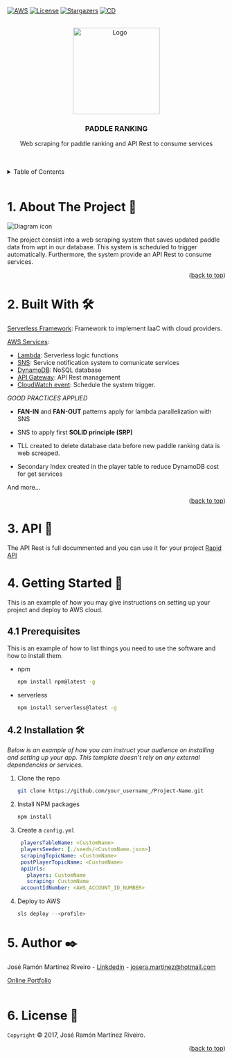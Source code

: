 <div id="top"></div>

<!-- PROJECT SHIELDS -->

[![AWS][aws-shield]][aws-url]
[![License][license-shield]][license-url]
[![Stargazers][stars-shield]][stars-url]
[![CD][deploy-shield]][deploy-url]

<!-- PROJECT LOGO -->
<br />
<div align="center">
  <a href="https://github.com/othneildrew/Best-README-Template">
    <img src="https://drive.google.com/uc?export=view&id=1twqwlJ7k7Xu5C9JO9uwUjVlc5OJO109x" alt="Logo" width="200" >
  </a>

  <h3 align="center">PADDLE RANKING</h3>

  <p align="center">
    Web scraping for paddle ranking and API Rest to consume services
    <br />
    <br />
    <br />
  </p>
</div>

<!-- TABLE OF CONTENTS -->
<details>
  <summary>Table of Contents</summary>
  <ol>
    <li><a href="#about-the-project">About The Project</a></li>
    <li><a href="#built-with">Built With</a></li>
    <li><a href="#api-usage">API Usage</a></li>
    <li>
      <a href="#getting-started">Getting Started</a>
      <ul>
        <li><a href="#prerequisites">Prerequisites</a></li>
        <li><a href="#installation">Installation</a></li>
      </ul>
    </li>
    <li><a href="#author">Author</a></li>
    <li><a href="#license">License</a></li>
  </ol>
</details>

<br>

<!-- ABOUT THE PROJECT -->
# 1. About The Project 📢


 <img src="https://drive.google.com/uc?export=view&id=17ELf6JuMo1UeXZ2_fL_9pEMmUkbi3mwg" alt="Diagram icon">

</br>

The project consist into a  web scraping system that saves updated paddle data from wpt in our database. This system is scheduled to trigger automatically. Furthermore, the system provide an API Rest to consume services.

<p align="right">(<a href="#top">back to top</a>)</p>



# 2. Built With 🛠️

[Serverless Framework](https://www.serverless.com/): Framework to implement IaaC with cloud providers.

[AWS Services](https://aws.amazon.com/es/):

* [Lambda](https://aws.amazon.com/es/lambda/): Serverless logic functions
* [SNS](https://aws.amazon.com/es/sns/?whats-new-cards.sort-by=item.additionalFields.postDateTime&whats-new-cards.sort-order=desc): Service notification system to comunicate services
* [DynamoDB](https://aws.amazon.com/es/dynamodb/): NoSQL database
* [API Gateway](https://aws.amazon.com/es/api-gateway/): API Rest management
* [CloudWatch event](https://docs.aws.amazon.com/AmazonCloudWatch/latest/events/WhatIsCloudWatchEvents.html): Schedule the system trigger. 


_GOOD PRACTICES APPLIED_

* **FAN-IN** and **FAN-OUT** patterns apply for lambda parallelization with SNS

* SNS to apply first **SOLID principle (SRP)**

* TLL created to delete database data before new paddle ranking data is web screaped.

* Secondary Index created in the player table to reduce DynamoDB cost for get services
 
And more...

<p align="right">(<a href="#top">back to top</a>)</p>


# 3. API 🚀

The API Rest is full docummented and you can use it for your project [Rapid API](https://rapidapi.com/search/paddle)

# 4. Getting Started 🔧  

This is an example of how you may give instructions on setting up your project and deploy to AWS cloud.

## 4.1 Prerequisites

This is an example of how to list things you need to use the software and how to install them.
* npm
  ```sh
  npm install npm@latest -g
  ```
* serverless
  ```sh
  npm install serverless@latest -g
  ```

## 4.2 Installation 🛠️ 

_Below is an example of how you can instruct your audience on installing and setting up your app. This template doesn't rely on any external dependencies or services._

1. Clone the repo
   ```sh
   git clone https://github.com/your_username_/Project-Name.git
   ```
2. Install NPM packages
   ```sh
   npm install
   ```
3. Create a `config.yml`
   ```yml
    playersTableName: <CustomName>
    playersSeeder: [./seeds/<CustomName.json>]
    scrapingTopicName: <CustomName>
    postPlayerTopicName: <CustomName>
    apiUrls:
      players: CustomName
      scraping: CustomName
    accountIdNumber: <AWS_ACCOUNT_ID_NUMBER>
   ```

2. Deploy to AWS
   ```sh
   sls deploy --<profile>
   ```

<!-- CONTACT -->
# 5. Author ✒️

José Ramón Martínez Riveiro - [Linkdedin](https://www.linkedin.com/in/joseramonmartinezriveiro/) - josera.martinez@hotmail.com

[Online Portfolio](https://joseramonmartinez.github.io/)
</br>
<br>
<!-- LICENSE -->
# 6. License 📄
`Copyright` © 2017, José Ramón Martínez Riveiro. 


<p align="right">(<a href="#top">back to top</a>)</p>


<!-- MARKDOWN LINKS & IMAGES -->

[aws-shield]:  	https://img.shields.io/badge/Amazon_AWS-232F3E?style=for-the-badge&logo=amazon-aws&logoColor=white?style=for-the-badge

[aws-url]: https://aws.amazon.com/

[deploy-shield]: https://github.com/JoseRamonMartinez/api-padel/actions/workflows/cd-serverless.yml/badge.svg?style=for-the-badge

[deploy-url]: https://github.com/JoseRamonMartinez/api-padel/actions/workflows/cd-serverless.yml

[stars-shield]: https://img.shields.io/github/stars/JoseRamonMartinez/api-padel.svg?style=for-the-badge
[stars-url]: https://github.com/JoseRamonMartinez/api-padel/stargazers

[license-shield]: https://img.shields.io/badge/LICENSE-COPYRIGHT-yellow?style=for-the-badge
[license-url]: https://img.shields.io/badge/LICENSE-COPYRIGHT-yellow?style=for-the-badge
